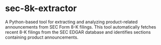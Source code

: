 # sec-8k-extractor
A Python-based tool for extracting and analyzing product-related announcements from SEC Form 8-K filings. This tool automatically fetches recent 8-K filings from the SEC EDGAR database and identifies sections containing product announcements.

